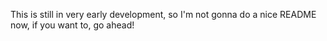 This is still in very early development, so I'm not gonna do a nice README now, if you want to, go ahead!